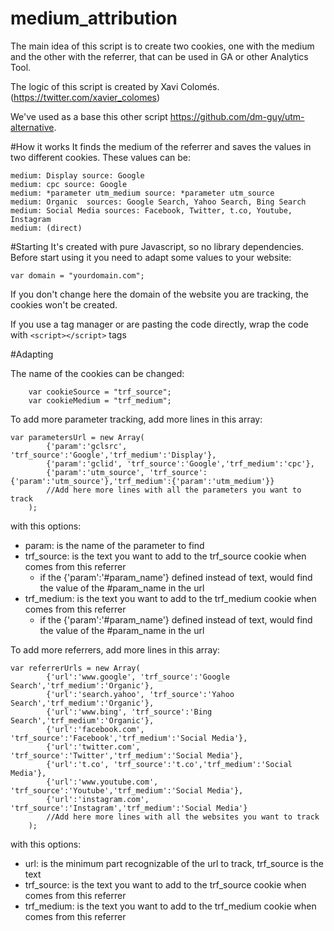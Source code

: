 # medium_attribution
The main idea of this script is to create two cookies, one with the medium and the other with the referrer, that can be used in GA or other Analytics Tool.

The logic of this script is created by Xavi Colomés.(https://twitter.com/xavier_colomes)

We've used as a base this other script https://github.com/dm-guy/utm-alternative.


#How it works
It finds the medium of the referrer and saves the values in two different cookies.
These values can be:
```
medium: Display source: Google
medium: cpc source: Google
medium: *parameter utm_medium source: *parameter utm_source
medium: Organic  sources: Google Search, Yahoo Search, Bing Search
medium: Social Media sources: Facebook, Twitter, t.co, Youtube, Instagram 
medium: (direct)
```


#Starting
It's created with pure Javascript, so no library dependencies.
Before start using it you need to adapt some values to your website:
```
var domain = "yourdomain.com";
```
If you don't change here the domain of the website you are tracking, the cookies won't be created.

If you use a tag manager or are pasting the code directly, wrap the code with `<script></script>` tags

#Adapting

The name of the cookies can be changed:
```
    var cookieSource = "trf_source"; 
    var cookieMedium = "trf_medium";
```

To add more parameter tracking, add more lines in this array:
```
var parametersUrl = new Array(
        {'param':'gclsrc', 'trf_source':'Google','trf_medium':'Display'},
        {'param':'gclid', 'trf_source':'Google','trf_medium':'cpc'},
        {'param':'utm_source', 'trf_source': {'param':'utm_source'},'trf_medium':{'param':'utm_medium'}}
        //Add here more lines with all the parameters you want to track
    );
```
with this options:
- param: is the name of the parameter to find
- trf_source: is the text you want to add to the trf_source cookie when comes from this referrer
  * if the {'param':'#param_name'} defined instead of text, would find the value of the #param_name in the url
- trf_medium: is the text you want to add to the trf_medium cookie when comes from this referrer
  * if the {'param':'#param_name'} defined instead of text, would find the value of the #param_name in the url


To add more referrers, add more lines in this array:
```
var referrerUrls = new Array(
        {'url':'www.google', 'trf_source':'Google Search','trf_medium':'Organic'},
        {'url':'search.yahoo', 'trf_source':'Yahoo Search','trf_medium':'Organic'},
        {'url':'www.bing', 'trf_source':'Bing Search','trf_medium':'Organic'},
        {'url':'facebook.com', 'trf_source':'Facebook','trf_medium':'Social Media'},
        {'url':'twitter.com', 'trf_source':'Twitter','trf_medium':'Social Media'},
        {'url':'t.co', 'trf_source':'t.co','trf_medium':'Social Media'},
        {'url':'www.youtube.com', 'trf_source':'Youtube','trf_medium':'Social Media'},
        {'url':'instagram.com', 'trf_source':'Instagram','trf_medium':'Social Media'}
        //Add here more lines with all the websites you want to track
    );
```
with this options:
- url: is the minimum part recognizable of the url to track, trf_source is the text
- trf_source: is the text you want to add to the trf_source cookie when comes from this referrer
- trf_medium: is the text you want to add to the trf_medium cookie when comes from this referrer


